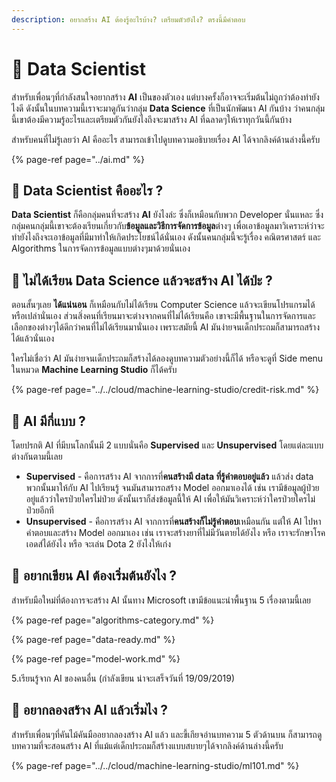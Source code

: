 ```yaml
---
description: อยากสร้าง AI ต้องรู้อะไรบ้าง? เตรียมตัวยังไง? ตรงนี้มีคำตอบ
---
```


# 👶 Data Scientist

สำหรับเพื่อนๆที่กำลังสนใจอยากสร้าง **AI** เป็นของตัวเอง แต่บางครั้งก็อาจจะเริ่มต้นไม่ถูกว่าต้องทำยังไงดี ดังนั้นในบทความนี้เราจะมาดูกันว่ากลุ่ม **Data Science** ที่เป็นนักพัฒนา AI กันบ้าง ว่าคนกลุ่มนี้เขาต้องมีความรู้อะไรและเตรียมตัวกันยังไงถึงจะมาสร้าง AI ที่ฉลาดๆให้เราทุกวันนี้กันบ้าง

สำหรับคนที่ไม่รู้เลยว่า AI คืออะไร สามารถเข้าไปดูบทความอธิบายเรื่อง AI ได้จากลิงค์ด้านล่างนี้ครับ

{% page-ref page="../ai.md" %}

## 🤔 Data Scientist คืออะไร ?

**Data Scientist** ก็คือกลุ่มคนที่จะสร้าง **AI** ยังไงล่ะ ซึ่งก็เหมือนกับพวก Developer นั่นแหละ ซึ่งกลุ่มคนกลุ่มนี้เขาจะต้องเรียนเกี่ยวกับ**ข้อมูลและวิธีการจัดการข้อมูล**ต่างๆ เพื่อเอาข้อมูลมาวิเคราะห์ว่าจะทำยังไงถึงจะเอาข้อมูลที่มีมาทำให้เกิดประโยชน์ได้นั่นเอง ดังนั้นคนกลุ่มนี้จะรู้เรื่อง คณิตรศาสตร์ และ Algorithms ในการจัดการข้อมูลแบบต่างๆมาด้วยนั่นเอง

## 🤔 ไม่ได้เรียน Data Science แล้วจะสร้าง AI ได้ป่ะ ?

ตอนสั้นๆเลย **ได้แน่นอน** ก็เหมือนกับไม่ได้เรียน Computer Science แล้วจะเขียนโปรแกรมได้หรือเปล่านั่นเอง ส่วนสิ่งคนที่เรียนมาจะต่างจากคนที่ไม่ได้เรียนคือ เขาจะมีพื้นฐานในการจัดการและเลือกของต่างๆได้ดีกว่าคนที่ไม่ได้เรียนมานั่นเอง เพราะสมัยนี้ AI มันง่ายจนเด็กประถมก็สามารถสร้างได้แล้วนั่นเอง

ใครไม่เชื่อว่า AI มันง่ายจนเด็กประถมก็สร้างได้ลองดูบทความตัวอย่างนี้ก็ได้ หรือจะดูที่ Side menu ในหมวด **Machine Learning Studio** ก็ได้ครับ

{% page-ref page="../../cloud/machine-learning-studio/credit-risk.md" %}

## 🤔 AI มีกี่แบบ ?

โดยปรกติ AI ที่มีบนโลกนั้นมี 2 แบบนั่นคือ **Supervised** และ **Unsupervised** โดยแต่ละแบบต่างกันตามนี้เลย

* **Supervised** - คือการสร้าง AI จากการที่**คนสร้างมี data ที่รู้คำตอบอยู่แล้ว** แล้วส่ง data พวกนั้นมาให้กับ AI ไปเรียนรู้ จนมันสามารถสร้าง Model ออกมาเองได้ เช่น เรามีข้อมูลผู้ป่วยอยู่แล้วว่าใครป่วยใครไม่ป่วย ดังนั้นเราก็ส่งข้อมูลนี้ให้ AI เพื่อให้มันวิเคราะห์ว่าใครป่วยใครไม่ป่วยอีกที
* **Unsupervised** - คือการสร้าง AI จากการที่**คนสร้างก็ไม่รู้คำตอบ**เหมือนกัน แต่ให้ AI ไปหาคำตอบและสร้าง Model ออกมาเอง เช่น เราจะสร้างยาที่ไม่มีวันตายได้ยังไง หรือ เราจะรักษาโรคเอดส์ได้ยังไง หรือ จะเล่น Dota 2 ยังไงให้เก่ง

## 🤔 อยากเขียน AI ต้องเริ่มต้นยังไง ?

สำหรับมือใหม่ที่ต้องการจะสร้าง AI นั้นทาง Microsoft เขามีข้อแนะนำพื้นฐาน 5 เรื่องตามนี้เลย

{% page-ref page="algorithms-category.md" %}

{% page-ref page="data-ready.md" %}

{% page-ref page="model-work.md" %}

5.เรียนรู้จาก AI ของคนอื่น \(กำลังเขียน น่าจะเสร็จวันที่ 19/09/2019\)

## 🤔 อยากลองสร้าง AI แล้วเริ่มไง ?

สำหรับเพื่อนๆที่คันไม้คันมืออยากลองสร้าง AI แล้ว และขี้เกียจอ่านบทความ 5 ตัวด้านบน ก็สามารถดูบทความที่จะสอนสร้าง AI ที่แม้แต่เด็กประถมก็สร้างแบบสบายๆได้จากลิงค์ด้านล่างนี้ครับ

{% page-ref page="../../cloud/machine-learning-studio/ml101.md" %}



